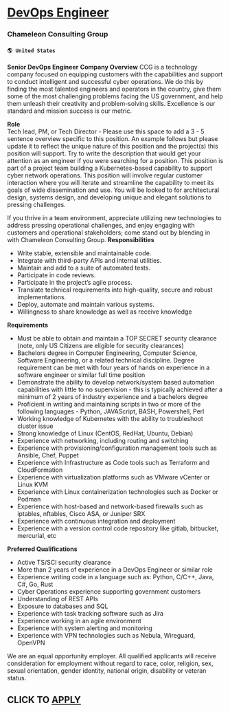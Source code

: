 # [DevOps Engineer](https://www.remotewlb.com/apply/devops-engineer-84534)  
### Chameleon Consulting Group  
#### `🌎 United States`  
**Senior DevOps Engineer** **Company Overview** CCG is a technology company focused on equipping customers with the capabilities and support to conduct intelligent and successful cyber operations. We do this by finding the most talented engineers and operators in the country, give them some of the most challenging problems facing the US government, and help them unleash their creativity and problem-solving skills. Excellence is our standard and mission success is our metric.  
  
 **Role**  
Tech lead, PM, or Tech Director - Please use this space to add a 3 - 5 sentence overview specific to this position. An example follows but please update it to reflect the unique nature of this position and the project(s) this position will support. Try to write the description that would get your attention as an engineer if you were searching for a position. This position is part of a project team building a Kubernetes-based capability to support cyber network operations. This position will involve regular customer interaction where you will iterate and streamline the capability to meet its goals of wide dissemination and use. You will be looked to for architectural design, systems design, and developing unique and elegant solutions to pressing challenges.  
  
If you thrive in a team environment, appreciate utilizing new technologies to address pressing operational challenges, and enjoy engaging with customers and operational stakeholders; come stand out by blending in with Chameleon Consulting Group. **Responsibilities**

  * Write stable, extensible and maintainable code.
  * Integrate with third-party APIs and internal utilities.
  * Maintain and add to a suite of automated tests.
  * Participate in code reviews.
  * Participate in the project’s agile process.
  * Translate technical requirements into high-quality, secure and robust implementations.
  * Deploy, automate and maintain various systems.
  * Willingness to share knowledge as well as receive knowledge

 **Requirements**

  * Must be able to obtain and maintain a TOP SECRET security clearance (note, only US Citizens are eligible for security clearances)
  * Bachelors degree in Computer Engineering, Computer Science, Software Engineering, or a related technical discipline. Degree requirement can be met with four years of hands on experience in a software engineer or similar full time position
  * Demonstrate the ability to develop network/system based automation capabilities with little to no supervision - this is typically achieved after a minimum of 2 years of industry experience and a bachelors degree
  * Proficient in writing and maintaining scripts in two or more of the following languages - Python, JAVAScript, BASH, Powershell, Perl
  * Working knowledge of Kubernetes with the ability to troubleshoot cluster issue
  * Strong knowledge of Linux (CentOS, RedHat, Ubuntu, Debian)
  * Experience with networking, including routing and switching
  * Experience with provisioning/configuration management tools such as Ansible, Chef, Puppet
  * Experience with Infrastructure as Code tools such as Terraform and CloudFormation
  * Experience with virtualization platforms such as VMware vCenter or Linux KVM
  * Experience with Linux containerization technologies such as Docker or Podman
  * Experience with host-based and network-based firewalls such as iptables, nftables, Cisco ASA, or Juniper SRX
  * Experience with continuous integration and deployment
  * Experience with a version control code repository like gitlab, bitbucket, mercurial, etc

 **Preferred Qualifications**

  * Active TS/SCI security clearance
  * More than 2 years of experience in a DevOps Engineer or similar role
  * Experience writing code in a language such as: Python, C/C++, Java, C#, Go, Rust
  * Cyber Operations experience supporting government customers
  * Understanding of REST APIs
  * Exposure to databases and SQL
  * Experience with task tracking software such as Jira
  * Experience working in an agile environment
  * Experience with system alerting and monitoring
  * Experience with VPN technologies such as Nebula, Wireguard, OpenVPN

We are an equal opportunity employer. All qualified applicants will receive consideration for employment without regard to race, color, religion, sex, sexual orientation, gender identity, national origin, disability or veteran status.  
## CLICK TO [APPLY](https://www.remotewlb.com/apply/devops-engineer-84534)

